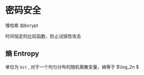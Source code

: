 # 密码安全


慢哈希 如bcrypt

时间恒定的比较函数，防止试探性攻击



## 熵 Entropy

单位为 `bit` , 对于一个均匀分布的随机离散变量，熵等于 $\log_2n $
